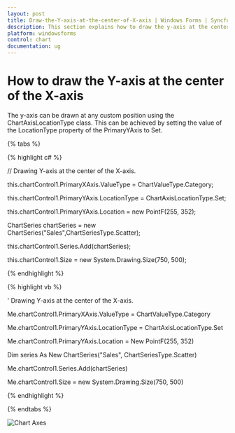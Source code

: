 ```yaml
---
layout: post
title: Draw-the-Y-axis-at-the-center-of-X-axis | Windows Forms | Syncfusion®
description: This section explains how to draw the y-axis at the center of the x-axis or any custom position on the chart axis.
platform: windowsforms
control: chart
documentation: ug
---
```


# How to draw the Y-axis at the center of the X-axis

The y-axis can be drawn at any custom position using the ChartAxisLocationType class. This can be achieved by setting the value of the LocationType property of the PrimaryYAxis to Set.

{% tabs %}

{% highlight c# %}

// Drawing Y-axis at the center of the X-axis.

this.chartControl1.PrimaryXAxis.ValueType = ChartValueType.Category;

this.chartControl1.PrimaryYAxis.LocationType = ChartAxisLocationType.Set;

this.chartControl1.PrimaryYAxis.Location = new PointF(255, 352);

ChartSeries chartSeries = new ChartSeries("Sales",ChartSeriesType.Scatter);

this.chartControl1.Series.Add(chartSeries);

this.chartControl1.Size = new System.Drawing.Size(750, 500);

{% endhighlight %}

{% highlight vb %}

' Drawing Y-axis at the center of the X-axis.

Me.chartControl1.PrimaryXAxis.ValueType = ChartValueType.Category

Me.chartControl1.PrimaryYAxis.LocationType = ChartAxisLocationType.Set

Me.chartControl1.PrimaryYAxis.Location = New PointF(255, 352)

Dim series As New ChartSeries("Sales", ChartSeriesType.Scatter)

Me.chartControl1.Series.Add(chartSeries)

Me.chartControl1.Size = new System.Drawing.Size(750, 500)   

{% endhighlight %}

{% endtabs %}	

![Chart Axes](How-to-draw-the-Y-axis-at-the-center-of-the-X-axis_images/How-to-draw-the-Y-axis-at-the-center-of-the-X-axis-image.png)